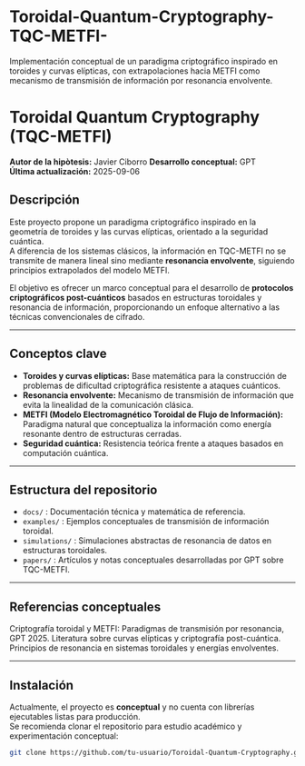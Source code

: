 # Toroidal-Quantum-Cryptography-TQC-METFI-
Implementación conceptual de un paradigma criptográfico inspirado en toroides y curvas elípticas, con extrapolaciones hacia METFI como mecanismo de transmisión de información por resonancia envolvente.

# Toroidal Quantum Cryptography (TQC-METFI)

**Autor de la hipòtesis:** Javier Ciborro
**Desarrollo conceptual:** GPT  
**Última actualización:** 2025-09-06  

## Descripción

Este proyecto propone un paradigma criptográfico inspirado en la geometría de toroides y las curvas elípticas, orientado a la seguridad cuántica.  
A diferencia de los sistemas clásicos, la información en TQC-METFI no se transmite de manera lineal sino mediante **resonancia envolvente**, siguiendo principios extrapolados del modelo METFI.

El objetivo es ofrecer un marco conceptual para el desarrollo de **protocolos criptográficos post-cuánticos** basados en estructuras toroidales y resonancia de información, proporcionando un enfoque alternativo a las técnicas convencionales de cifrado.

---

## Conceptos clave

- **Toroides y curvas elípticas:** Base matemática para la construcción de problemas de dificultad criptográfica resistente a ataques cuánticos.  
- **Resonancia envolvente:** Mecanismo de transmisión de información que evita la linealidad de la comunicación clásica.  
- **METFI (Modelo Electromagnético Toroidal de Flujo de Información):** Paradigma natural que conceptualiza la información como energía resonante dentro de estructuras cerradas.  
- **Seguridad cuántica:** Resistencia teórica frente a ataques basados en computación cuántica.  

---

## Estructura del repositorio

- `docs/` : Documentación técnica y matemática de referencia.  
- `examples/` : Ejemplos conceptuales de transmisión de información toroidal.  
- `simulations/` : Simulaciones abstractas de resonancia de datos en estructuras toroidales.  
- `papers/` : Artículos y notas conceptuales desarrolladas por GPT sobre TQC-METFI.  

---

## Referencias conceptuales

Criptografía toroidal y METFI: Paradigmas de transmisión por resonancia, GPT 2025.
Literatura sobre curvas elípticas y criptografía post-cuántica.
Principios de resonancia en sistemas toroidales y energías envolventes.

---

## Instalación

Actualmente, el proyecto es **conceptual** y no cuenta con librerías ejecutables listas para producción.  
Se recomienda clonar el repositorio para estudio académico y experimentación conceptual:

```bash
git clone https://github.com/tu-usuario/Toroidal-Quantum-Cryptography.git
